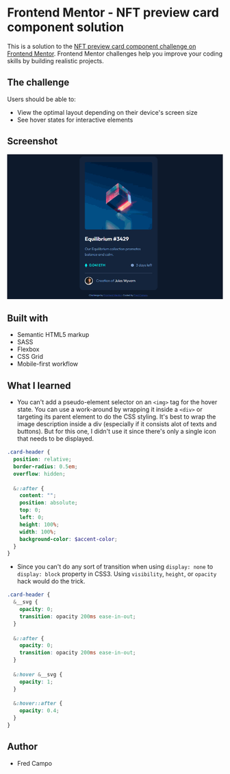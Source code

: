 # Frontend Mentor - NFT preview card component solution

This is a solution to the [NFT preview card component challenge on Frontend Mentor](https://www.frontendmentor.io/challenges/nft-preview-card-component-SbdUL_w0U). Frontend Mentor challenges help you improve your coding skills by building realistic projects.

## The challenge

Users should be able to:

- View the optimal layout depending on their device's screen size
- See hover states for interactive elements

## Screenshot

![Hover States](images/result.gif)

## Built with

- Semantic HTML5 markup
- SASS
- Flexbox
- CSS Grid
- Mobile-first workflow

## What I learned

- You can't add a pseudo-element selector on an `<img>` tag for the hover state. You can use a work-around by wrapping it inside a `<div>` or targeting its parent element to do the CSS styling. It's best to wrap the image description inside a div (especially if it consists alot of texts and buttons). But for this one, I didn't use it since there's only a single icon that needs to be displayed.

```scss
.card-header {
  position: relative;
  border-radius: 0.5em;
  overflow: hidden;

  &::after {
    content: "";
    position: absolute;
    top: 0;
    left: 0;
    height: 100%;
    width: 100%;
    background-color: $accent-color;
  }
}
```

- Since you can't do any sort of transition when using `display: none` to `display: block` property in CSS3. Using `visibility`, `height`, or `opacity` hack would do the trick.

```scss
.card-header {
  &__svg {
    opacity: 0;
    transition: opacity 200ms ease-in-out;
  }

  &::after {
    opacity: 0;
    transition: opacity 200ms ease-in-out;
  }

  &:hover &__svg {
    opacity: 1;
  }

  &:hover::after {
    opacity: 0.4;
  }
}
```

## Author

- Fred Campo
